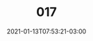 ---
title: "017"
date: 2021-01-13T07:53:21-03:00
draft: false
autorias: ["Monica Rizzolli"]
plataformas: ["Processing"]
descricao: "Cria um rabisco em formato espiral com 100 pontos vetoriais."
autorias_url: ["https://contrast.parts"]
url: "/formas/017"
---